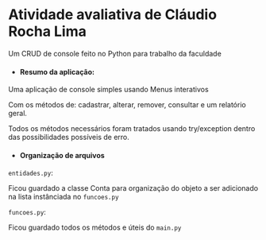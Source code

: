 # Atividade avaliativa de Cláudio Rocha Lima
Um CRUD de console feito no Python para trabalho da faculdade




- #### Resumo da aplicação:

Uma aplicação de console simples usando Menus interativos

Com os métodos de: cadastrar, alterar, remover, consultar e um relatório geral.

Todos os métodos necessários foram tratados usando try/exception dentro das possibilidades possíveis de erro.





- #### Organização de arquivos

``entidades.py``:

Ficou guardado a classe Conta para organização do objeto a ser adicionado na lista instânciada no ``funcoes.py``

``funcoes.py``:

Ficou guardado todos os métodos e úteis do ``main.py``
